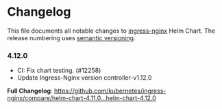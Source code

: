 # Changelog

This file documents all notable changes to [ingress-nginx](https://github.com/kubernetes/ingress-nginx) Helm Chart. The release numbering uses [semantic versioning](http://semver.org).

### 4.12.0

* CI: Fix chart testing. (#12258)
* Update Ingress-Nginx version controller-v1.12.0

**Full Changelog**: https://github.com/kubernetes/ingress-nginx/compare/helm-chart-4.11.0...helm-chart-4.12.0
